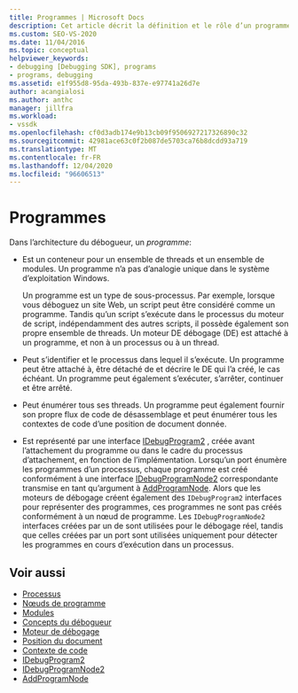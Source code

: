 ```yaml
---
title: Programmes | Microsoft Docs
description: Cet article décrit la définition et le rôle d’un programme dans l’architecture du débogueur dans Visual Studio.
ms.custom: SEO-VS-2020
ms.date: 11/04/2016
ms.topic: conceptual
helpviewer_keywords:
- debugging [Debugging SDK], programs
- programs, debugging
ms.assetid: e1f955d8-95da-493b-837e-e97741a26d7e
author: acangialosi
ms.author: anthc
manager: jillfra
ms.workload:
- vssdk
ms.openlocfilehash: cf0d3adb174e9b13cb09f9506927217326890c32
ms.sourcegitcommit: 42981ace63c0f2b087de5703ca76b8dcdd93a719
ms.translationtype: MT
ms.contentlocale: fr-FR
ms.lasthandoff: 12/04/2020
ms.locfileid: "96606513"
---
```

# <a name="programs"></a>Programmes
Dans l’architecture du débogueur, un *programme*:

- Est un conteneur pour un ensemble de threads et un ensemble de modules. Un programme n’a pas d’analogie unique dans le système d’exploitation Windows.

     Un programme est un type de sous-processus. Par exemple, lorsque vous déboguez un site Web, un script peut être considéré comme un programme. Tandis qu’un script s’exécute dans le processus du moteur de script, indépendamment des autres scripts, il possède également son propre ensemble de threads. Un moteur DE débogage (DE) est attaché à un programme, et non à un processus ou à un thread.

- Peut s’identifier et le processus dans lequel il s’exécute. Un programme peut être attaché à, être détaché de et décrire le DE qui l’a créé, le cas échéant. Un programme peut également s’exécuter, s’arrêter, continuer et être arrêté.

- Peut énumérer tous ses threads. Un programme peut également fournir son propre flux de code de désassemblage et peut énumérer tous les contextes de code d’une position de document donnée.

- Est représenté par une interface [IDebugProgram2](../../extensibility/debugger/reference/idebugprogram2.md) , créée avant l’attachement du programme ou dans le cadre du processus d’attachement, en fonction de l’implémentation. Lorsqu’un port énumère les programmes d’un processus, chaque programme est créé conformément à une interface [IDebugProgramNode2](../../extensibility/debugger/reference/idebugprogramnode2.md) correspondante transmise en tant qu’argument à [AddProgramNode](../../extensibility/debugger/reference/idebugportnotify2-addprogramnode.md). Alors que les moteurs de débogage créent également des `IDebugProgram2` interfaces pour représenter des programmes, ces programmes ne sont pas créés conformément à un nœud de programme. Les `IDebugProgramNode2` interfaces créées par un de sont utilisées pour le débogage réel, tandis que celles créées par un port sont utilisées uniquement pour détecter les programmes en cours d’exécution dans un processus.

## <a name="see-also"></a>Voir aussi
- [Processus](../../extensibility/debugger/processes.md)
- [Nœuds de programme](../../extensibility/debugger/program-nodes.md)
- [Modules](../../extensibility/debugger/modules.md)
- [Concepts du débogueur](../../extensibility/debugger/debugger-concepts.md)
- [Moteur de débogage](../../extensibility/debugger/debug-engine.md)
- [Position du document](../../extensibility/debugger/document-position.md)
- [Contexte de code](../../extensibility/debugger/code-context.md)
- [IDebugProgram2](../../extensibility/debugger/reference/idebugprogram2.md)
- [IDebugProgramNode2](../../extensibility/debugger/reference/idebugprogramnode2.md)
- [AddProgramNode](../../extensibility/debugger/reference/idebugportnotify2-addprogramnode.md)
